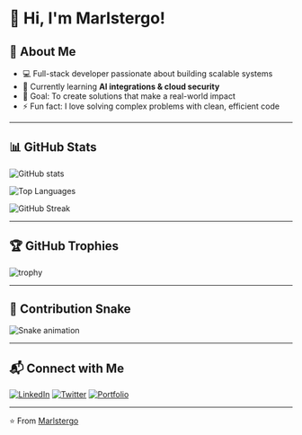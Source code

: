 # 👋 Hi, I'm Marlstergo!

## 🚀 About Me
- 💻 Full-stack developer passionate about building scalable systems
- 🌱 Currently learning **AI integrations & cloud security**
- 🎯 Goal: To create solutions that make a real-world impact
- ⚡ Fun fact: I love solving complex problems with clean, efficient code

---

## 📊 GitHub Stats

![GitHub stats](https://github-readme-stats.vercel.app/api?username=Marlstergo&show_icons=true&theme=radical)

![Top Languages](https://github-readme-stats.vercel.app/api/top-langs/?username=Marlstergo&layout=compact&theme=radical)

![GitHub Streak](https://github-readme-streak-stats.herokuapp.com/?user=Marlstergo&theme=radical)

---

## 🏆 GitHub Trophies

![trophy](https://github-profile-trophy.vercel.app/?username=Marlstergo&theme=radical&margin-w=15&margin-h=15)

---

## 🐍 Contribution Snake

![Snake animation](https://github.com/Marlstergo/Marlstergo/blob/output/github-contribution-grid-snake.svg)

---

## 📬 Connect with Me

[![LinkedIn](https://img.shields.io/badge/LinkedIn-blue?style=flat&logo=linkedin)](https://linkedin.com/in/Marlstergo)
[![Twitter](https://img.shields.io/badge/Twitter-blue?style=flat&logo=twitter)](https://twitter.com/Marlstergo)
[![Portfolio](https://img.shields.io/badge/Portfolio-000?style=flat&logo=firefox)](https://Marlstergo.dev)

---

⭐️ From [Marlstergo](https://github.com/Marlstergo)
